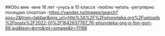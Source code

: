 ##Обо мне
-мне 16 лет
-учусь в 10 классе
-люблю читать
-регулярно посещаю спортзал
-https://yandex.ru/images/search?pos=2&from=tabbar&img_url=http%3A%2F%2Fphonoteka.org%2Fuploads%2Fposts%2F2022-01%2F1642637767_76-phonoteka-org-p-fon-gori-88.jpg&text=фото&rpt=simage&lr=11188
